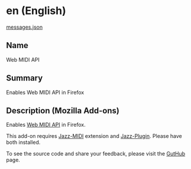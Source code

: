 # en (English)

[messages.json](../firefox/web-midi/_locales/en/messages.json)

## Name
Web MIDI API

## Summary
Enables Web MIDI API in Firefox

## Description (Mozilla Add-ons)
Enables <a href=http://webaudio.github.io/web-midi-api>Web MIDI API</a> in Firefox.

This add-on requires <a href=https://addons.mozilla.org/firefox/addon/jazz-midi>Jazz-MIDI</a> extension and <a href=https://jazz-soft.net>Jazz-Plugin</a>.
Please have both installed.

To see the source code and share your feedback, please visit the <a href=https://github.com/jazz-soft/web-midi>GutHub</a> page.
